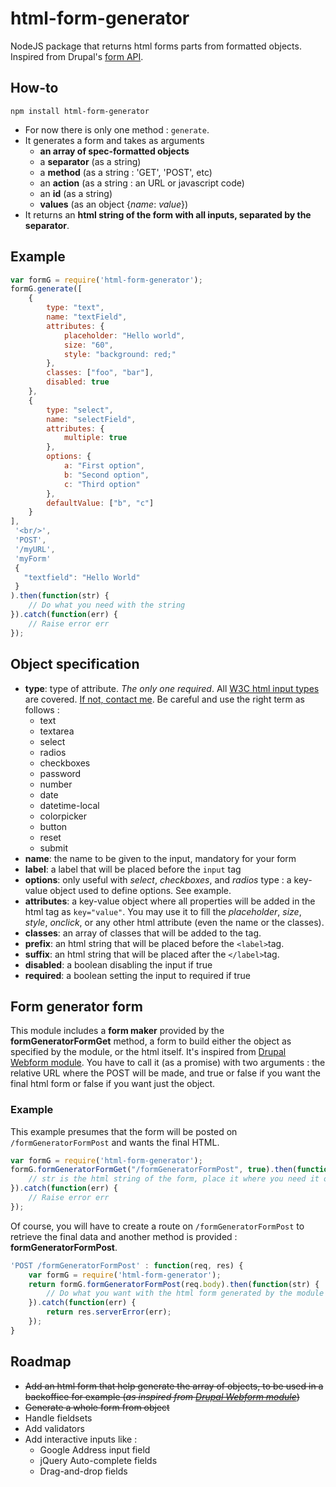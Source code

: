 # html-form-generator
NodeJS package that returns html forms parts from formatted objects.
Inspired from Drupal's [form API](https://api.drupal.org/api/drupal/developer%21topics%21forms_api_reference.html/7.x).

## How-to

`npm install html-form-generator`
* For now there is only one method : `generate`.
* It generates a form and takes as arguments 
  * **an array of spec-formatted objects**
  * a **separator** (as a string)
  * a **method** (as a string : 'GET', 'POST', etc)
  * an **action** (as a string : an URL or javascript code)
  * an **id** (as a string)
  * **values** (as an object {_name_: _value_})
* It returns an **html string of the form with all inputs, separated by the separator**.

## Example

```javascript
var formG = require('html-form-generator');
formG.generate([
    {
        type: "text",
        name: "textField",
        attributes: {
            placeholder: "Hello world",
            size: "60",
            style: "background: red;"
        },
        classes: ["foo", "bar"],
        disabled: true
    },
    {
        type: "select",
        name: "selectField",
        attributes: {
            multiple: true
        },
        options: {
            a: "First option",
            b: "Second option",
            c: "Third option"
        },
        defaultValue: ["b", "c"]
    }
],
 '<br/>',
 'POST',
 '/myURL',
 'myForm'
 {
   "textfield": "Hello World"
 }
).then(function(str) {
    // Do what you need with the string
}).catch(function(err) {
    // Raise error err
});
```


## Object specification

* **type**: type of attribute. _The only one required_. All [W3C html input types](https://www.w3schools.com/html/html_form_input_types.asp) are covered. [If not, contact me](https://github.com/GregKapustin). Be careful and use the right term as follows :
  * text
  * textarea
  * select
  * radios
  * checkboxes
  * password
  * number
  * date
  * datetime-local
  * colorpicker
  * button
  * reset
  * submit
* **name**: the name to be given to the input, mandatory for your form
* **label**: a label that will be placed before the `input` tag
* **options**: only useful with _select_, _checkboxes_, and _radios_ type : a key-value object used to define options. See example.
* **attributes**: a key-value object where all properties will be added in the html tag as `key="value"`. You may use it to fill the _placeholder_, _size_, _style_, _onclick_, or any other html attribute (even the name or the classes).
* **classes**: an array of classes that will be added to the tag.
* **prefix**: an html string that will be placed before the `<label>`tag.
* **suffix**: an html string that will be placed after the `</label>`tag.
* **disabled**: a boolean disabling the input if true
* **required**: a boolean setting the input to required if true

## Form generator form

This module includes a **form maker** provided by the **formGeneratorFormGet** method, a form to build either the object as specified by the module, or the html itself. It's inspired from [Drupal Webform module](https://www.drupal.org/project/webform).
You have to call it (as a promise) with two arguments : the relative URL where the POST will be made, and true or false if you want the final html form or false if you want just the object.

### Example

This example presumes that the form will be posted on `/formGeneratorFormPost` and wants the final HTML.

```javascript
var formG = require('html-form-generator');
formG.formGeneratorFormGet("/formGeneratorFormPost", true).then(function(str) {
    // str is the html string of the form, place it where you need it or plug it in a view
}).catch(function(err) {
    // Raise error err
});
```

Of course, you will have to create a route on `/formGeneratorFormPost` to retrieve the final data and another method is provided : **formGeneratorFormPost**.

```javascript
'POST /formGeneratorFormPost' : function(req, res) {
    var formG = require('html-form-generator');
    return formG.formGeneratorFormPost(req.body).then(function(str) {
        // Do what you want with the html form generated by the module
    }).catch(function(err) {
        return res.serverError(err);
    });
}
```

## Roadmap

* ~~Add an html form that help generate the array of objects, to be used in a backoffice for example (_as inspired from [Drupal Webform module](https://www.drupal.org/project/webform)_)~~
* ~~Generate a whole form from object~~
* Handle fieldsets
* Add validators
* Add interactive inputs like :
  * Google Address input field
  * jQuery Auto-complete fields
  * Drag-and-drop fields
